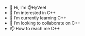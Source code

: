 - 👋 Hi, I’m @HyVeel
- 👀 I’m interested in C++
- 🌱 I’m currently learning C++
- 💞️ I’m looking to collaborate on C++
- 📫 How to reach me C++

<!---
HyVeel/HyVeel is a ✨ special ✨ repository because its `README.md` (this file) appears on your GitHub profile.
You can click the Preview link to take a look at your changes.
--->
